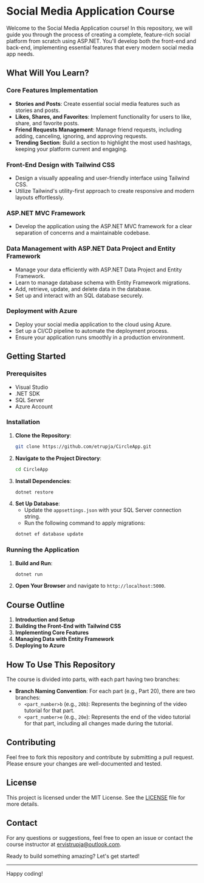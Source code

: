 # Social Media Application Course

Welcome to the Social Media Application course! In this repository, we will guide you through the process of creating a complete, feature-rich social platform from scratch using ASP.NET. You'll develop both the front-end and back-end, implementing essential features that every modern social media app needs.

## What Will You Learn?

### Core Features Implementation
- **Stories and Posts**: Create essential social media features such as stories and posts.
- **Likes, Shares, and Favorites**: Implement functionality for users to like, share, and favorite posts.
- **Friend Requests Management**: Manage friend requests, including adding, canceling, ignoring, and approving requests.
- **Trending Section**: Build a section to highlight the most used hashtags, keeping your platform current and engaging.

### Front-End Design with Tailwind CSS
- Design a visually appealing and user-friendly interface using Tailwind CSS.
- Utilize Tailwind's utility-first approach to create responsive and modern layouts effortlessly.

### ASP.NET MVC Framework
- Develop the application using the ASP.NET MVC framework for a clear separation of concerns and a maintainable codebase.

### Data Management with ASP.NET Data Project and Entity Framework
- Manage your data efficiently with ASP.NET Data Project and Entity Framework.
- Learn to manage database schema with Entity Framework migrations.
- Add, retrieve, update, and delete data in the database.
- Set up and interact with an SQL database securely.

### Deployment with Azure
- Deploy your social media application to the cloud using Azure.
- Set up a CI/CD pipeline to automate the deployment process.
- Ensure your application runs smoothly in a production environment.

## Getting Started

### Prerequisites
- Visual Studio
- .NET SDK
- SQL Server
- Azure Account

### Installation
1. **Clone the Repository**:
    ```bash
    git clone https://github.com/etrupja/CircleApp.git
    ```
2. **Navigate to the Project Directory**:
    ```bash
    cd CircleApp
    ```
3. **Install Dependencies**:
    ```bash
    dotnet restore
    ```
4. **Set Up Database**:
    - Update the `appsettings.json` with your SQL Server connection string.
    - Run the following command to apply migrations:
    ```bash
    dotnet ef database update
    ```

### Running the Application
1. **Build and Run**:
    ```bash
    dotnet run
    ```
2. **Open Your Browser** and navigate to `http://localhost:5000`.

## Course Outline
1. **Introduction and Setup**
2. **Building the Front-End with Tailwind CSS**
3. **Implementing Core Features**
4. **Managing Data with Entity Framework**
5. **Deploying to Azure**

## How To Use This Repository
The course is divided into parts, with each part having two branches:
- **Branch Naming Convention**: For each part (e.g., Part 20), there are two branches:
  - `<part_number>b` (e.g., `20b`): Represents the beginning of the video tutorial for that part.
  - `<part_number>e` (e.g., `20e`): Represents the end of the video tutorial for that part, including all changes made during the tutorial.


## Contributing
Feel free to fork this repository and contribute by submitting a pull request. Please ensure your changes are well-documented and tested.

## License
This project is licensed under the MIT License. See the [LICENSE](LICENSE) file for more details.

## Contact
For any questions or suggestions, feel free to open an issue or contact the course instructor at [ervistrupja@outlook.com](mailto:ervistrupja@outlook.com).

Ready to build something amazing? Let's get started!

---

Happy coding!
